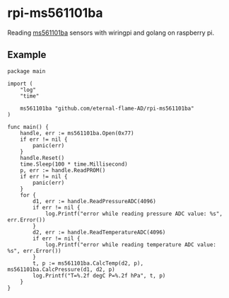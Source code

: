 # rpi-ms561101ba

Reading [ms561101ba](https://www.te.com/usa-en/product-CAT-BLPS0036.html) sensors with wiringpi and golang on raspberry pi.


## Example

```golang
package main

import (
	"log"
	"time"

	ms561101ba "github.com/eternal-flame-AD/rpi-ms561101ba"
)

func main() {
	handle, err := ms561101ba.Open(0x77)
	if err != nil {
		panic(err)
	}
	handle.Reset()
	time.Sleep(100 * time.Millisecond)
	p, err := handle.ReadPROM()
	if err != nil {
		panic(err)
	}
	for {
		d1, err := handle.ReadPressureADC(4096)
		if err != nil {
			log.Printf("error while reading pressure ADC value: %s", err.Error())
		}
		d2, err := handle.ReadTemperatureADC(4096)
		if err != nil {
			log.Printf("error while reading temperature ADC value: %s", err.Error())
		}
		t, p := ms561101ba.CalcTemp(d2, p), ms561101ba.CalcPressure(d1, d2, p)
		log.Printf("T=%.2f degC P=%.2f hPa", t, p)
	}
}
```